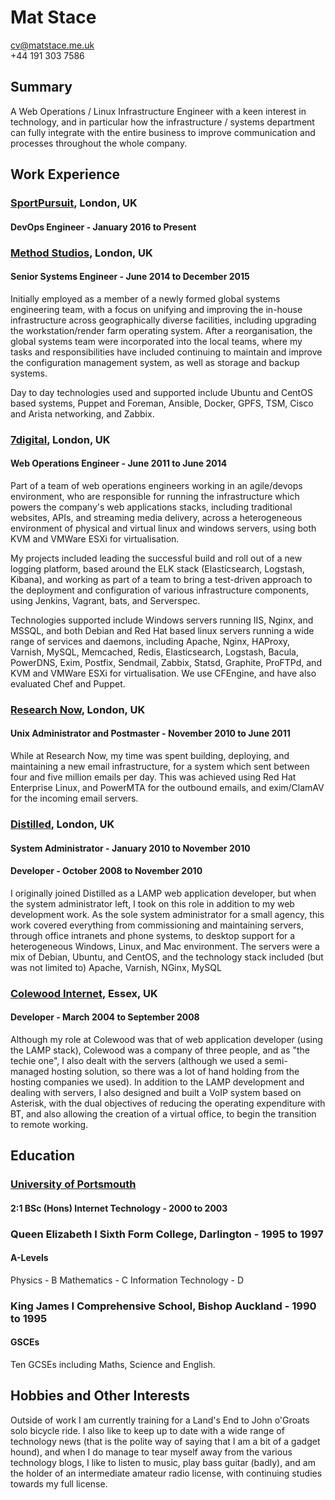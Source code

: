 # Mat Stace

cv@matstace.me.uk  
+44 191 303 7586  

## Summary

A Web Operations / Linux Infrastructure Engineer with a keen interest in technology, and in particular how the infrastructure / systems department can fully integrate with the entire business to improve communication and processes throughout the whole company.

## Work Experience

### [SportPursuit][], London, UK

#### DevOps Engineer - January 2016 to Present



### [Method Studios][], London, UK

#### Senior Systems Engineer - June 2014 to December 2015

Initially employed as a member of a newly formed global systems engineering team, with a focus on unifying and improving the in-house infrastructure across geographically diverse facilities, including upgrading the workstation/render farm operating system. After a reorganisation, the global systems team were incorporated into the local teams, where my tasks and responsibilities have included continuing to maintain and improve the configuration management system, as well as storage and backup systems.

Day to day technologies used and supported include Ubuntu and CentOS based systems, Puppet and Foreman, Ansible, Docker, GPFS, TSM, Cisco and Arista networking, and Zabbix.

### [7digital][], London, UK

#### Web Operations Engineer - June 2011 to June 2014

Part of a team of web operations engineers working in an agile/devops environment, who are responsible for running the infrastructure which powers the company's web applications stacks, including traditional websites, APIs, and streaming media delivery, across a heterogeneous environment of physical and virtual linux and windows servers, using both KVM and VMWare ESXi for virtualisation.

My projects included leading the successful build and roll out of a new logging platform, based around the ELK stack (Elasticsearch, Logstash, Kibana), and working as part of a team to bring a test-driven approach to the deployment and configuration of various infrastructure components, using Jenkins, Vagrant, bats, and Serverspec.

Technologies supported include Windows servers running IIS, Nginx, and MSSQL, and both Debian and Red Hat based linux servers running a wide range of services and daemons, including Apache, Nginx, HAProxy, Varnish, MySQL, Memcached, Redis, Elasticsearch, Logstash, Bacula, PowerDNS, Exim, Postfix, Sendmail, Zabbix, Statsd, Graphite, ProFTPd, and KVM and VMWare ESXi for virtualisation. We use CFEngine, and have also evaluated Chef and Puppet.


### [Research Now][], London, UK

#### Unix Administrator and Postmaster - November 2010 to June 2011

While at Research Now, my time was spent building, deploying, and maintaining a new email infrastructure, for a system which sent between four and five million emails per day. This was achieved using Red Hat Enterprise Linux, and PowerMTA for the outbound emails, and exim/ClamAV for the incoming email servers.


### [Distilled][], London, UK

#### System Administrator - January 2010 to November 2010

#### Developer - October 2008 to November 2010

I originally joined Distilled as a LAMP web application developer, but when the system administrator left, I took on this role in addition to my web development work. As the sole system administrator for a small agency, this work covered everything from commissioning and maintaining servers, through office intranets and phone systems, to desktop support for a heterogeneous Windows, Linux, and Mac environment. The servers were a mix of Debian, Ubuntu, and CentOS, and the technology stack included (but was not limited to) Apache, Varnish, NGinx, MySQL


### [Colewood Internet][], Essex, UK

#### Developer - March 2004 to September 2008

Although my role at Colewood was that of web application developer (using the LAMP stack), Colewood was a company of three people, and as "the techie one", I also dealt with the servers (although we used a semi-managed hosting solution, so there was a lot of hand holding from the hosting companies we used). In addition to the LAMP development and dealing with servers, I also designed and built a VoIP system based on Asterisk, with the dual objectives of reducing the operating expenditure with BT, and also allowing the creation of a virtual office, to begin the transition to remote working.


## Education

### [University of Portsmouth][]

#### 2:1 BSc (Hons) Internet Technology - 2000 to 2003


### Queen Elizabeth I Sixth Form College, Darlington - 1995 to 1997

#### A-Levels
Physics - B
Mathematics - C
Information Technology - D

### King James I Comprehensive School, Bishop Auckland - 1990 to 1995

#### GSCEs

Ten GCSEs including Maths, Science and English.


## Hobbies and Other Interests

Outside of work I am currently training for a Land's End to John o'Groats solo bicycle ride. I also like to keep up to date with a wide range of technology news (that is the polite way of saying that I am a bit of a gadget hound), and when I do manage to tear myself away from the various technology blogs, I like to listen to music, play bass guitar (badly), and am the holder of an intermediate amateur radio license, with continuing studies towards my full license.


  [SportPursuit]: http://www.sportpursuit.com/
  [Method Studios]: http://www.methodstudios.com/
  [7digital]: http://about.7digital.com/
  [Research Now]: http://www.researchnow.com/
  [Distilled]: http://www.distilled.net/
  [Colewood Internet]: http://www.colewood.net/
  [University of Portsmouth]: http://www.port.ac.uk/
